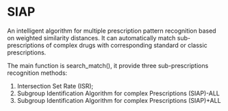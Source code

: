 # SIAP
An intelligent algorithm for multiple prescription pattern recognition based on weighted similarity distances.
It can automatically match sub-prescriptions of complex drugs with corresponding standard or classic prescriptions.

The main function is search_match(), it provide three sub-prescriptions recognition methods: 
1)	Intersection Set Rate (ISR);
2)	Subgroup Identification Algorithm for complex Prescriptions (SIAP)-ALL
3)	Subgroup Identification Algorithm for complex Prescriptions (SIAP)+ALL

